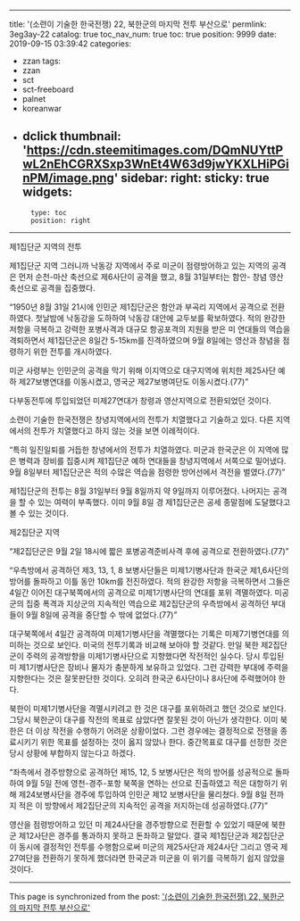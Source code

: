 
---
title: '(소련이 기술한 한국전쟁) 22, 북한군의 마지막 전투 부산으로'
permlink: 3eg3ay-22
catalog: true
toc_nav_num: true
toc: true
position: 9999
date: 2019-09-15 03:39:42
categories:
- zzan
tags:
- zzan
- sct
- sct-freeboard
- palnet
- koreanwar
- dclick
thumbnail: 'https://cdn.steemitimages.com/DQmNUYttPwL2nEhCGRXSxp3WnEt4W63d9jwYKXLHiPGinPM/image.png'
sidebar:
    right:
        sticky: true
widgets:
    -
        type: toc
        position: right
---



제1집단군 지역의 전투

제1집단군 지역 그러니까 낙동강 지역에서 주로 미군이 점령방어하고 있는 지역의 공격은 먼저 순천-마산 축선으로 제6사단이 공격을 했고, 8월 31일부터는 함안- 창념 영산 축선으로 공격을 집중했다.

“1950년 8월 31일 21시에 인민군 제1집단군은 함안과 부곡리 지역에서 공격으로 전환하였다. 첫날밤에 낙동강을 도하하여 낙동강 대안에 교두보를 확보하였다. 적의 완강한 저항을 극복하고 강력한 포병사격과 대규모 항공포격의 지원을 받은 미 연대들의 역습을 격퇴하면서 제1집단군은 8일간 5-15km를 진격하였으며 9월 8일에는 영산과 창념을 점령하기 위한 전투를 개시하였다.

미군 사령부는 인민군의 공격을 막기 위해 이지역으로 대구지역에 위치한 제25사단 예하 제27보병연대를 이동시켰고, 영국군 제27보병여단도 이동시켰다.(77)”

다부동전투에 투입되었던 미제27연대가 창령과 영산지역으로 전환되었던 것이다.

소련이 기술한 한국전쟁은 창녕지역에서의 전투가 치열했다고 기술하고 있다. 다른 지역에서의 전투가 치열했다고 하지 않는 것을 보면 이례적이다.

“특히 일진일퇴를 거듭한 창녕에서의 전투가 치열하였다. 미군과 한국군은 이 지역에 많은 병력과 장비를 집중시켜 제1집단군 예하 연대들을 창녕지역에서 서쪽으로 밀어냈다. 9월 8일부터 제1집단군은 적의 수많은 역습을 점령한 방어선에서 격전을 벌였다.(77)”

제1집단군의 전투는 8월 31일부터 9월 8일까지 약 9일까지 이루어졌다. 나머지는 공격을 할 수 있는 여력이 부족했다. 이미 9월 8일 경 제1집단군은 공세 종말점에 도달했다고 볼 수 있는 것이다.

제2집단군 지역

“제2집단군은 9월 2일 18시에 짧은 포병공격준비사격 후에 공격으로 전환하였다.(77)”

“우측방에서 공격하던 제3, 13, 1, 8 보병사단들은 미제1기병사단과 한국군 제1,6사단의 방어를 돌파하고 이틀 동안 10km를 전진하였다. 적의 완강한 저항을 극복하면서 그들은 4일간 이어진 대구북쪽에서의 공격으로 미제1기병사단의 연대를 포위 격멸하였다. 미공군의 집중 폭격과 지상군의 지속적인 역습으로 제2집단군의 우측방에서 공격하던 부대들이 9월 8일에 공격을 중단할 수 밖에 없었다.(77)”

대구북쪽에서 4일간 공격하여 미제1기병사단을 격멸했다는 기록은 미제7기병연대를 의미하는 것으로 보인다. 미국의 전투기록과 비교해 보아야 할 것같다. 만일 북한 제2집단군이 주력의 공격방향을 미제1기병사단으로 지향했다면 작전적인 실수다. 당시 투입된 미 제1기병사단은 장비나 물자가 충분하게 보유하고 있었다. 그런 강력한 부대에 주력을 지향한다는 것은 잘못판단한 것이다. 오히려 한국군 6사단이나 8사단에 주력했어야 한다.

북한이 미제1기병사단을 격멸시키려고 한 것은 대구를 포위하려고 했던 것으로 보인다. 그당시 북한군이 대구를 작전의 목표로 삼았다면 잘못된 것이 아닌가 생각한다. 이미 북한은 더 이상 작전을 수행하기 어려운 상황이었다. 그런 경우에는 결정적으로 전쟁을 종료시키기 위한 목표를 설정하는 것이 옳지 않았나 한다. 중간목표로 대구를 선정한 것은 당시 상황에 부합하지 않는다고 하겠다.

“좌측에서 경주방향으로 공격하던 제15, 12, 5 보병사단은 적의 방어를 성공적으로 돌파하여 9월 5일 전에 영천-경주-포항 북쪽을 연하는 선으로 진출하였고 적은 대항하기 위해 제24보병사단을 경주에 투입하여 인민군 제12 보병사단을 물리쳤다. 9월 8일 전까지 적은 이 방향에서 제2집단군의 지속적인 공격을 저지하는데 성공하였다.(77)”

영산을 점령방어하고 있던 미 제24사단을 경주방향으로 전환할 수 있었기 때문에 북한군 제12사단은 경주를 통과하지 못하고 돈좌하고 말았다. 결국 제1집단군과 제2집단군이 동시에 결정적인 전투를 수행함으로써 미군의 제25사단과 제24사단 그리고 영국 제27여단을 전환하기 못하게 했더라면 한국군과 미군을 이 위기를 극복하기 쉽지 않았을 것이다.

- - -

This page is synchronized from the post: ['(소련이 기술한 한국전쟁) 22, 북한군의 마지막 전투 부산으로'](https://steemit.com/@wisdomandjustice/3eg3ay-22)
